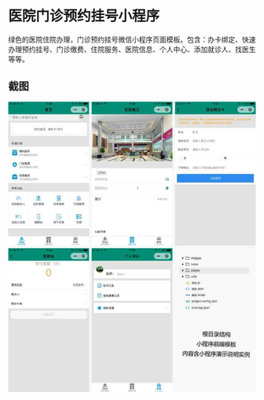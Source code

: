 # 医院门诊预约挂号小程序
绿色的医院住院办理，门诊预约挂号微信小程序页面模板。包含：办卡绑定、快速办理预约挂号、门诊缴费、住院服务、医院信息、个人中心、添加就诊人、找医生等等。 

## 截图
![预览](images/screen.jpg)
